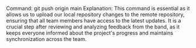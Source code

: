 Command: git push origin main
Explanation: This command is essential as it allows us to upload our local repository changes to the remote repository, ensuring that all team members have access to the latest updates. It is a crucial step after reviewing and analyzing feedback from the band, as it keeps everyone informed about the project's progress and maintains synchronization across the team.
